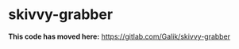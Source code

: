 skivvy-grabber
==============

**This code has moved here:** https://gitlab.com/Galik/skivvy-grabber



